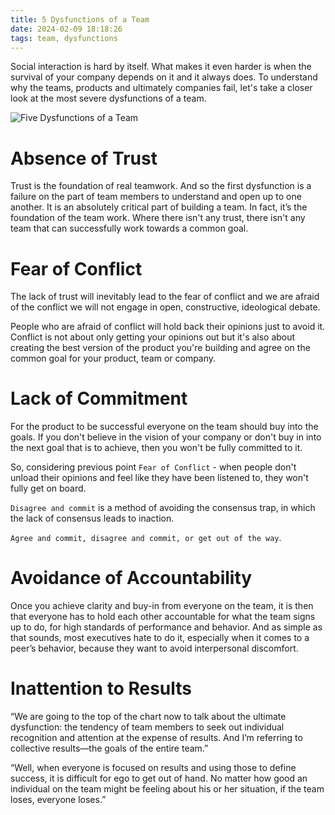 ```yaml
---
title: 5 Dysfunctions of a Team
date: 2024-02-09 18:18:26
tags: team, dysfunctions
---
```


Social interaction is hard by itself. What makes it even harder is when the survival of your company depends on it and it always does. To understand why the teams, products and ultimately companies fail, let's take a closer look at the most severe dysfunctions of a team.

![Five Dysfunctions of a Team](five-dysfunctions.png)

<!-- more -->

# Absence of Trust

Trust is the foundation of real teamwork. And so the first dysfunction is a failure on the part of team members to understand and open up to one another. It is an absolutely critical part of building a team. In fact, it’s the foundation of the team work. Where there isn't any trust, there isn't any team that can successfully work towards a common goal.

# Fear of Conflict

The lack of trust will inevitably lead to the fear of conflict and we are afraid of the conflict we will not engage in open, constructive, ideological debate.

People who are afraid of conflict will hold back their opinions just to avoid it. Conflict is not about only getting your opinions out but it's also about creating the best version of the product you're building and agree on the common goal for your product, team or company.

# Lack of Commitment

For the product to be successful everyone on the team should buy into the goals. If you don't believe in the vision of your company or don't buy in into the next goal that is to achieve, then you won't be fully committed to it.

So, considering previous point `Fear of Conflict` - when people don't unload their opinions and feel like they have been listened to, they won't fully get on board.

`Disagree and commit` is a method of avoiding the consensus trap, in which the lack of consensus leads to inaction.

`Agree and commit, disagree and commit, or get out of the way`.

# Avoidance of Accountability

Once you achieve clarity and buy-in from everyone on the team, it is then that everyone has to hold each other accountable for what the team signs up to do, for high standards of performance and behavior. And as simple as that sounds, most executives hate to do it, especially when it comes to a peer’s behavior, because they want to avoid interpersonal discomfort.


# Inattention to Results

“We are going to the top of the chart now to talk about the ultimate dysfunction: the tendency of team members to seek out individual recognition and attention at the expense of results. And I’m referring to collective results—the goals of the entire team.”

“Well, when everyone is focused on results and using those to define success, it is difficult for ego to get out of hand. No matter how good an individual on the team might be feeling about his or her situation, if the team loses, everyone loses.”


